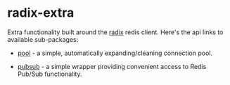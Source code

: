 radix-extra
===========

Extra functionality built around the [radix][radix] redis client. Here's the api
links to available sub-packages:

* [pool](http://godoc.org/github.com/mediocregopher/radix-extra/pool) - a
  simple, automatically expanding/cleaning connection pool.

* [pubsub](http://godoc.org/github.com/mediocregopher/radix-extra/pubsub) - a
  simple wrapper providing convenient access to Redis Pub/Sub functionality.

[radix]: https://github.com/fzzy/radix
